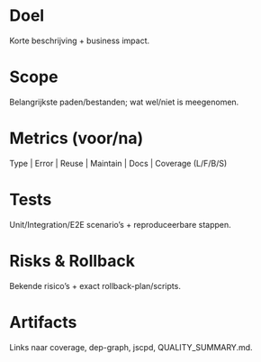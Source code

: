 # Doel
Korte beschrijving + business impact.

# Scope
Belangrijkste paden/bestanden; wat wel/niet is meegenomen.

# Metrics (voor/na)
Type | Error | Reuse | Maintain | Docs | Coverage (L/F/B/S)

# Tests
Unit/Integration/E2E scenario’s + reproduceerbare stappen.

# Risks & Rollback
Bekende risico’s + exact rollback-plan/scripts.

# Artifacts
Links naar coverage, dep-graph, jscpd, QUALITY_SUMMARY.md.
